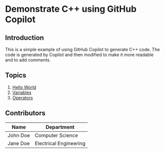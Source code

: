 # Demonstrate C++ using GitHub Copilot

## Introduction
This is a simple example of using GitHub Copilot to generate C++ code. The code is generated by Copilot and then modified to make it more readable and to add comments.

## Topics
1. [Hello World](#hello-world)
2. [Variables](#variables)
3. [Operators](#operators)


<!-- Create a table of contributors with columns Name, Department -->
## Contributors
| Name | Department |
| ---- | ---------- |
| John Doe | Computer Science |
| Jane Doe | Electrical Engineering |
